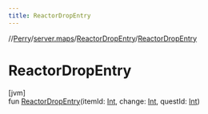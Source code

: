 ```yaml
---
title: ReactorDropEntry
---
```

//[Perry](../../../index.html)/[server.maps](../index.html)/[ReactorDropEntry](index.html)/[ReactorDropEntry](-reactor-drop-entry.html)



# ReactorDropEntry



[jvm]\
fun [ReactorDropEntry](-reactor-drop-entry.html)(itemId: [Int](https://kotlinlang.org/api/latest/jvm/stdlib/kotlin/-int/index.html), change: [Int](https://kotlinlang.org/api/latest/jvm/stdlib/kotlin/-int/index.html), questId: [Int](https://kotlinlang.org/api/latest/jvm/stdlib/kotlin/-int/index.html))




